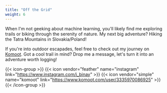 ```yaml
---
title: "Off the Grid"
weight: 6
---
```


When I'm not geeking about machine learning, you'll likely find me exploring trails or biking through the serenity of nature. My next big adventure? Hiking the Tatra Mountains in Slovakia/Poland! 

If you're into outdoor escapades, feel free to check out my journey on [Komoot](https://www.komoot.com/user/3335970086925). Got a cool trail in mind? Drop me a message, let's turn it into an adventure worth logging!

{{< icon-group >}}
{{< icon vendor="feather" name="instagram" link="https://www.instagram.com/i_binay" >}}
{{< icon vendor="simple" name="komoot" link="https://www.komoot.com/user/3335970086925" >}}
{{< /icon-group >}}